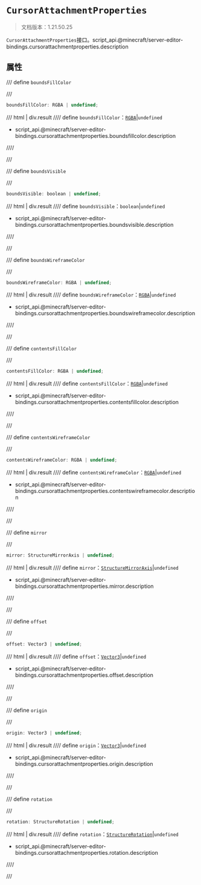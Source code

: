 # `CursorAttachmentProperties`

> 文档版本：1.21.50.25

`CursorAttachmentProperties`接口。script_api.@minecraft/server-editor-bindings.cursorattachmentproperties.description

## 属性

/// define
`boundsFillColor`


///

```js
boundsFillColor: RGBA | undefined;
```

/// html | div.result
//// define
`boundsFillColor`：[`RGBA`](../../server/beta/rgba.md)|`undefined`

- script_api.@minecraft/server-editor-bindings.cursorattachmentproperties.boundsfillcolor.description


////

///


/// define
`boundsVisible`


///

```js
boundsVisible: boolean | undefined;
```

/// html | div.result
//// define
`boundsVisible`：`boolean`|`undefined`

- script_api.@minecraft/server-editor-bindings.cursorattachmentproperties.boundsvisible.description


////

///


/// define
`boundsWireframeColor`


///

```js
boundsWireframeColor: RGBA | undefined;
```

/// html | div.result
//// define
`boundsWireframeColor`：[`RGBA`](../../server/beta/rgba.md)|`undefined`

- script_api.@minecraft/server-editor-bindings.cursorattachmentproperties.boundswireframecolor.description


////

///


/// define
`contentsFillColor`


///

```js
contentsFillColor: RGBA | undefined;
```

/// html | div.result
//// define
`contentsFillColor`：[`RGBA`](../../server/beta/rgba.md)|`undefined`

- script_api.@minecraft/server-editor-bindings.cursorattachmentproperties.contentsfillcolor.description


////

///


/// define
`contentsWireframeColor`


///

```js
contentsWireframeColor: RGBA | undefined;
```

/// html | div.result
//// define
`contentsWireframeColor`：[`RGBA`](../../server/beta/rgba.md)|`undefined`

- script_api.@minecraft/server-editor-bindings.cursorattachmentproperties.contentswireframecolor.description


////

///


/// define
`mirror`


///

```js
mirror: StructureMirrorAxis | undefined;
```

/// html | div.result
//// define
`mirror`：[`StructureMirrorAxis`](../../server/beta/structuremirroraxis.md)|`undefined`

- script_api.@minecraft/server-editor-bindings.cursorattachmentproperties.mirror.description


////

///


/// define
`offset`


///

```js
offset: Vector3 | undefined;
```

/// html | div.result
//// define
`offset`：[`Vector3`](../../server/beta/vector3.md)|`undefined`

- script_api.@minecraft/server-editor-bindings.cursorattachmentproperties.offset.description


////

///


/// define
`origin`


///

```js
origin: Vector3 | undefined;
```

/// html | div.result
//// define
`origin`：[`Vector3`](../../server/beta/vector3.md)|`undefined`

- script_api.@minecraft/server-editor-bindings.cursorattachmentproperties.origin.description


////

///


/// define
`rotation`


///

```js
rotation: StructureRotation | undefined;
```

/// html | div.result
//// define
`rotation`：[`StructureRotation`](../../server/beta/structurerotation.md)|`undefined`

- script_api.@minecraft/server-editor-bindings.cursorattachmentproperties.rotation.description


////

///

